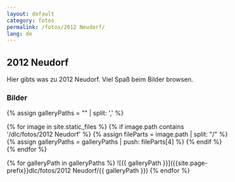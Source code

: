 ```yaml
---
layout: default
category: fotos
permalink: /fotos/2012 Neudorf/
lang: de
---
```


## 2012 Neudorf

Hier gibts was zu 2012 Neudorf. Viel Spaß beim Bilder browsen.

### Bilder
{% assign galleryPaths = "" | split: ',' %}

{% for image in site.static_files %}
{% if image.path contains '/dlc/fotos/2012 Neudorf' %}
        {% assign fileParts = image.path | split: "/" %}
        {% assign galleryPaths = galleryPaths | push: fileParts[4] %}
{% endif %}
{% endfor %}

{% for galleryPath in galleryPaths %}
![{{ galleryPath }}]({{site.page-prefix}}dlc/fotos/2012 Neudorf/{{ galleryPath }})
{% endfor %}
